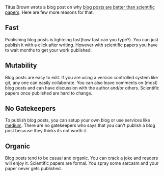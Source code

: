 <!--
.. title: Why Blog Posts Are Better Than Scientific Papers?
.. slug: blog_posts_are_better_than_scientific_papers
.. date: 2017-01-08 17:03:38 UTC
.. tags: musings
.. category: musings
.. link:
.. description: A few reasons why blog posts are better than scientific papers?
.. type: text
.. pretty_url: True
-->


Titus Brown wrote a blog post on why [blog posts are better than scientific papers](http://ivory.idyll.org/blog/2017-top-ten-reasons-blog-posts.html). Here are few more reasons for that.


## Fast

Publishing blog posts is lightning fast(how fast can you type?). You can just publish it with a click after writing. However with scientific papers you have to wait months to get your work published.


## Mutability

Blog posts are easy to edit. If you are using a version controlled system like git, any one can easily collaborate. You can also leave comments on (most) blog posts and can have discussion with the author and/or others. Scientific papers once published are hard to change.


## No Gatekeepers

To publish blog posts, you can setup your own blog or use services like [medium](http://medium.com). There are no gatekeepers who says that you can't publish a blog post because they thinks its not worth it.


## Organic

Blog posts tend to be casual and organic. You can crack a joke and readers will enjoy it. Scientific papers are formal. You spray some sarcasm and your paper never gets published.
